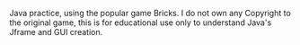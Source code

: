 Java practice, using the popular game Bricks.
I do not own any Copyright to the original game, this is for educational use only to understand Java's Jframe and GUI creation.
